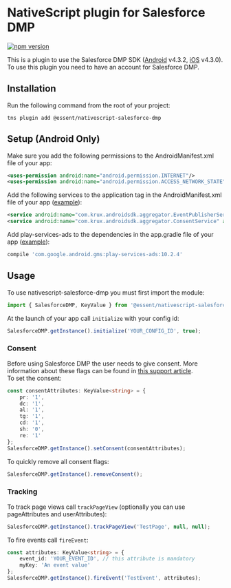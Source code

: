 # NativeScript plugin for Salesforce DMP

[![npm version](https://badge.fury.io/js/%40essent%2Fnativescript-salesforce-dmp.svg)](https://www.npmjs.com/package/@essent/nativescript-salesforce-dmp)

This is a plugin to use the Salesforce DMP SDK ([Android](https://konsole.zendesk.com/hc/en-us/articles/226031268-Android-SDK-Implementation-Guide) v4.3.2, [iOS](https://konsole.zendesk.com/hc/en-us/articles/219986988-iOS-SDK-Implementation-Guide) v4.3.0). To use this plugin you need to have an account for Salesforce DMP.

## Installation

Run the following command from the root of your project:
```console
tns plugin add @essent/nativescript-salesforce-dmp
```

## Setup (Android Only)

Make sure you add the following permissions to the AndroidManifest.xml file of your app:
```xml
<uses-permission android:name="android.permission.INTERNET"/>
<uses-permission android:name="android.permission.ACCESS_NETWORK_STATE"/>
```

Add the following services to the application tag in the AndroidManifest.xml file of your app ([example](./demo/app/App_Resources/Android/AndroidManifest.xml)):
```xml
<service android:name="com.krux.androidsdk.aggregator.EventPublisherService" android:enabled="true" />
<service android:name="com.krux.androidsdk.aggregator.ConsentService" android:enabled="true" />
```

Add play-services-ads to the dependencies in the app.gradle file of your app ([example](./demo/app/App_Resources/Android/app.gradle)):
```gradle
compile 'com.google.android.gms:play-services-ads:10.2.4'
```

## Usage

To use nativescript-salesforce-dmp you must first import the module:
```ts
import { SalesforceDMP, KeyValue } from '@essent/nativescript-salesforce-dmp';
```

At the launch of your app call `initialize` with your config id:
```ts
SalesforceDMP.getInstance().initialize('YOUR_CONFIG_ID', true);
```

### Consent

Before using Salesforce DMP the user needs to give consent. More information about these flags can be found in [this support article](https://konsole.zendesk.com/hc/en-us/articles/360000486853-Consumer-Rights-Management-Concepts-Glossary-of-Terms).  
To set the consent:
```ts
const consentAttributes: KeyValue<string> = {
    pr: '1',
    dc: '1',
    al: '1',
    tg: '1',
    cd: '1',
    sh: '0',
    re: '1'
};
SalesforceDMP.getInstance().setConsent(consentAttributes);
```

To quickly remove all consent flags:
```ts
SalesforceDMP.getInstance().removeConsent();
```

### Tracking

To track page views call `trackPageView` (optionally you can use pageAttributes and userAttributes):
```ts
SalesforceDMP.getInstance().trackPageView('TestPage', null, null);
```

To fire events call `fireEvent`:
```ts
const attributes: KeyValue<string> = {
    event_id: 'YOUR_EVENT_ID', // this attribute is mandatory
    myKey: 'An event value'
};
SalesforceDMP.getInstance().fireEvent('TestEvent', attributes);
```
